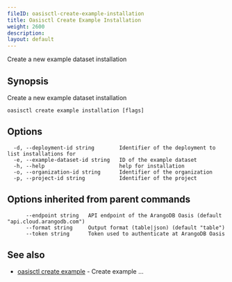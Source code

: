```yaml
---
fileID: oasisctl-create-example-installation
title: Oasisctl Create Example Installation
weight: 2600
description: 
layout: default
---
```

Create a new example dataset installation

## Synopsis

Create a new example dataset installation

```
oasisctl create example installation [flags]
```

## Options

```
  -d, --deployment-id string        Identifier of the deployment to list installations for
  -e, --example-dataset-id string   ID of the example dataset
  -h, --help                        help for installation
  -o, --organization-id string      Identifier of the organization
  -p, --project-id string           Identifier of the project
```

## Options inherited from parent commands

```
      --endpoint string   API endpoint of the ArangoDB Oasis (default "api.cloud.arangodb.com")
      --format string     Output format (table|json) (default "table")
      --token string      Token used to authenticate at ArangoDB Oasis
```

## See also

* [oasisctl create example](oasisctl-create-example)	 - Create example ...

